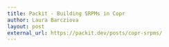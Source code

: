 ```yaml
---
title: Packit - Building SRPMs in Copr
author: Laura Barcziova
layout: post
external_url: https://packit.dev/posts/copr-srpms/
---
```

